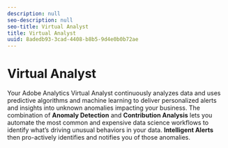 ```yaml
---
description: null
seo-description: null
seo-title: Virtual Analyst
title: Virtual Analyst
uuid: 8adedb93-3cad-4408-b8b5-9d4e0b0b72ae
---
```


# Virtual Analyst

 Your Adobe Analytics Virtual Analyst continuously analyzes data and uses predictive algorithms and machine learning to deliver personalized alerts and insights into unknown anomalies impacting your business. The combination of **Anomaly Detection** and **Contribution Analysis** lets you automate the most common and expensive data science workflows to identify what’s driving unusual behaviors in your data. **Intelligent Alerts** then pro-actively identifies and notifies you of those anomalies. 
